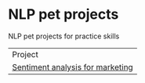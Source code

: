 # NLP pet projects

NLP pet projects for practice skills

<table width=100% valign=top >
  <tr>
    <td width=100%>Project</td>
    
  </tr>
        <tr>
    <td><a href="https://github.com/Eselsmesse/NLP_pet_projects/tree/master/Sentiment_analysis_for_marketing">Sentiment analysis for marketing</a></td>
</table>
